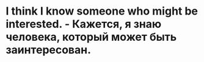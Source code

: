 # I think I know someone who might be interested. - Кажется, я знаю человека, который может быть заинтересован.
